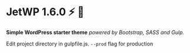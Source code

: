 # JetWP 1.6.0 :zap: :rocket:

**Simple WordPress starter theme** *powered by Bootstrap, SASS and Gulp.*

Edit project directory in gulpfile.js. `--prod` flag for production
